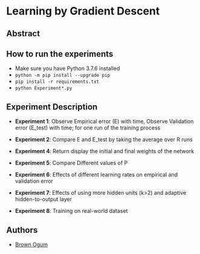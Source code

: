 # Learning by Gradient Descent


## Abstract


## How to run the experiments
- Make sure you have Python 3.7.6 installed
- `python -m pip install --upgrade pip`
- `pip install -r requirements.txt`
- `python Experiment*.py`


## Experiment Description
- **Experiment 1**: Observe Empirical error (E) with time, Observe Validation error (E_test) with time;	for one run of the training process

- **Experiment 2**: Compare E and E_test by taking the average over R runs

- **Experiment 4**: Return display the initial and final weights of the network

- **Experiment 5**: Compare Different values of P

- **Experiment 6**: Effects of different learning rates on empirical and validation error

- **Experiment 7**: Effects of using more hidden units (k>2) and adaptive hidden-to-output layer

- **Experiment 8**: Training on real-world dataset


## Authors
- [Brown Ogum](https://github.com/brown532)


